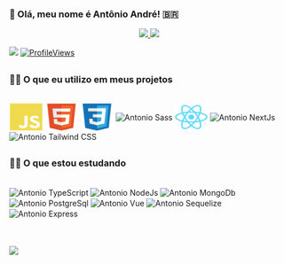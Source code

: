 ### 👋 Olá, meu nome é Antônio André! 🇧🇷

<div align="center">
  <a href="https://github.com/rafaballerini">
  <img height="180em" src="https://github-readme-stats.vercel.app/api?username=antonioandredev&show_icons=true&theme=github_dark_dimmed&include_all_commits=true&count_private=true"/>
  <img height="180em" src="https://github-readme-stats.vercel.app/api/top-langs/?username=antonioandredev&layout=compact&langs_count=7&theme=github_dark_dimmed"/>
</div>

<a href="https://www.linkedin.com/in/antonioandredev" target="_blank"><img src="https://img.shields.io/badge/-LinkedIn-%230077B5?style=for-the-badge&logo=linkedin&logoColor=white" target="_blank"></a> 
[![ProfileViews](https://komarev.com/ghpvc/?username=antonioandredev&color=brightgreen&style=for-the-badge)](https://github.com/antonkomarev/github-profile-views-counter)

##


### 👨‍💻 O que eu utilizo em meus projetos
<div style="display: inline_block"><br>
  <img align="center" alt="Antonio JavaScript" height="50" width="60" src="https://raw.githubusercontent.com/devicons/devicon/master/icons/javascript/javascript-plain.svg">
  <img align="center" alt="Antonio HTML" height="50" width="60" src="https://raw.githubusercontent.com/devicons/devicon/master/icons/html5/html5-original.svg">
  <img align="center" alt="Antonio CSS" height="50" width="60" src="https://raw.githubusercontent.com/devicons/devicon/master/icons/css3/css3-original.svg">
  <img align="center" alt="Antonio Sass" height="50" width="60" src="https://cdn.jsdelivr.net/gh/devicons/devicon/icons/sass/sass-original.svg">
  <img align="center" alt="Antonio React" height="50" width="60" src="https://raw.githubusercontent.com/devicons/devicon/master/icons/react/react-original.svg">
  <img align="center" alt="Antonio NextJs" height="50" width="60" src="https://cdn.jsdelivr.net/gh/devicons/devicon/icons/nextjs/nextjs-original.svg">
  <img align="center" alt="Antonio Tailwind CSS" height="50" width="60" src="https://cdn.jsdelivr.net/gh/devicons/devicon/icons/tailwindcss/tailwindcss-plain.svg">
</div>

##

### 👨‍💻 O que estou estudando
<div style="display: inline_block"><br>
  <img align="center" alt="Antonio TypeScript" height="50" width="60" src="https://cdn.jsdelivr.net/gh/devicons/devicon/icons/typescript/typescript-original.svg">
  <img align="center" alt="Antonio NodeJs" height="50" width="60" src="https://cdn.jsdelivr.net/gh/devicons/devicon/icons/nodejs/nodejs-original.svg">
  <img align="center" alt="Antonio MongoDb" height="50" width="60" src="https://cdn.jsdelivr.net/gh/devicons/devicon/icons/mongodb/mongodb-original.svg">
  <img align="center" alt="Antonio PostgreSql" height="50" width="60" src="https://cdn.jsdelivr.net/gh/devicons/devicon/icons/postgresql/postgresql-original.svg">
  <img align="center" alt="Antonio Vue" height="50" width="60" src="https://cdn.jsdelivr.net/gh/devicons/devicon/icons/vuejs/vuejs-original.svg">
  <img align="center" alt="Antonio Sequelize" height="50" width="60" src="https://cdn.jsdelivr.net/gh/devicons/devicon/icons/sequelize/sequelize-original.svg">
  <img align="center" alt="Antonio Express" height="50" width="60" src="https://cdn.jsdelivr.net/gh/devicons/devicon/icons/express/express-original.svg">
  
</div>

##

<h1>
<img src="https://readme-typing-svg.herokuapp.com/?font=Righteous&size=35&center=false&vCenter=true&width=500&height=70&duration=2500&lines=obrigado+pela+atenção!;" />
</h1>

